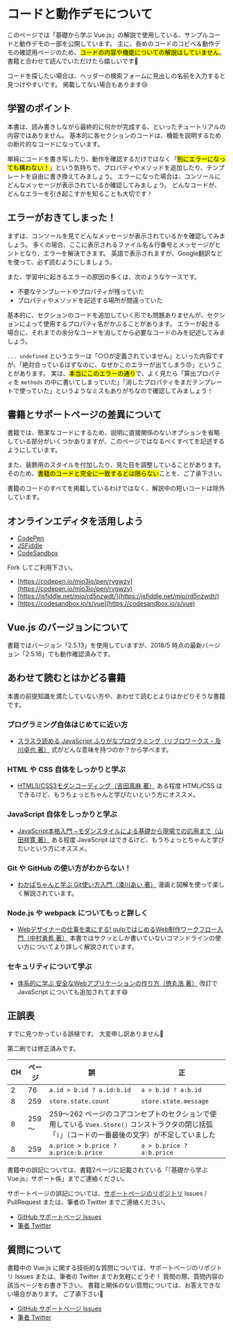 
# コードと動作デモについて

このページでは「基礎から学ぶ Vue.js」の解説で使用している、サンプルコードと動作デモの一部を公開しています。
主に、長めのコードのコピペ＆動作デモの確認用ページのため、<mark>コードの内容や機能についての解説はしていません</mark>。
書籍と合わせて読んでいただけたら嬉しいです🐹

コードを探したい場合は、ヘッダーの検索フォームに見出しの名前を入力すると見つけやすいです。
掲載してない場合もあります😢

## 学習のポイント

本書は、読み書きしながら最終的に何かが完成する、といったチュートリアルの内容ではありません。
基本的に各セクションのコードは、機能を説明するための断片的なコードになっています。

単純にコードを書き写したり、動作を確認するだけではなく「<mark>別にエラーになっても構わない！</mark>」という気持ちで、プロパティやメソッドを追加したり、テンプレートを自由に書き換えてみましょう。
エラーになった場合は、コンソールにどんなメッセージが表示されているか確認してみましょう。
どんなコードが、どんなエラーを引き起こすかを知ることも大切です！

## エラーがおきてしまった！

まずは、コンソールを見てどんなメッセージが表示されているかを確認してみましょう。
多くの場合、ここに表示されるファイル名＆行番号とメッセージがヒントとなり、エラーを解決できます。
英語で表示されますが、Google翻訳などを使って、必ず読むようにしましょう。

また、学習中に起きるエラーの原因の多くは、次のようなケースです。

- 不要なテンプレートやプロパティが残っていた
- プロパティやメソッドを記述する場所が間違っていた

基本的に、セクションのコードを追加していく形でも問題ありませんが、セクションによって使用するプロパティ名がかぶることがあります。
エラーが起きる場合に、それまでの余分なコードを消してから必要なコードのみを記述してみましょう。

`... undefined` というエラーは「○○が定義されていません」といった内容ですが、「絶対合っているはずなのに、なぜかこのエラーが出てしまう😠」ということがあります。
実は、<mark>本当にこのエラーの通り</mark>で、よく見たら「算出プロパティを `methods` の中に書いてしまっていた」「消したプロパティをまだテンプレートで使っていた」というようなミスもありがちなので確認してみましょう！

## 書籍とサポートページの差異について

書籍では、簡潔なコードにするため、説明に直接関係のないオプションを省略している部分がいくつかありますが、このページではなるべくすべてを記述するようにしています。

また、装飾用のスタイルを付加したり、見た目を調整していることがあります。
そのため、<mark>書籍のコードと完全に一致するとは限らない</mark>ことを、ご了承下さい。

書籍のコードのすべてを掲載しているわけではなく、解説中の短いコードは除外しています。

## オンラインエディタを活用しよう

- [CodePen](https://codepen.io/)
- [JSFiddle](https://jsfiddle.net/)
- [CodeSandbox](https://codesandbox.io/)

Fork してご利用下さい。

- [https://codepen.io/mio3io/pen/rvgwzv](https://codepen.io/mio3io/pen/rvgwzv)
- [https://jsfiddle.net/mio/rd5nzwdt/](https://jsfiddle.net/mio/rd5nzwdt/)
- [https://codesandbox.io/s/vue](https://codesandbox.io/s/vue)

## Vue.js のバージョンについて

書籍ではバージョン「2.5.13」を使用していますが、2018/5 時点の最新バージョン「2.5.16」でも動作確認済みです。

## あわせて読むとはかどる書籍

本書の前提知識を満たしていない方や、あわせて読むとよりはかどりそうな書籍です。

### プログラミング自体はじめてに近い方

- [スラスラ読める JavaScript ふりがなプログラミング（リブロワークス・及川卓也 著）](https://amzn.to/2viWuHt) 式がどんな意味を持つのか？から学べます。

### HTML や CSS 自体をしっかりと学ぶ

- [HTML5/CSS3モダンコーディング（吉田真麻 著）](https://amzn.to/2M7AsBn) ある程度 HTML/CSS はできるけど、もうちょっとちゃんと学びたいという方にオススメ。

### JavaScript 自体をしっかりと学ぶ

- [JavaScript本格入門 ~モダンスタイルによる基礎から現場での応用まで（山田祥寛 著）](https://amzn.to/2n7solM) ある程度 JavaScript はできるけど、もうちょっとちゃんと学びたいという方にオススメ。

### Git や GitHub の使い方がわからない！

- [わかばちゃんと学ぶ Git使い方入門（湊川あい 著）](https://amzn.to/2OJ4ytd) 漫画と図解を使って楽しく解説されています。

### Node.js や webpack についてもっと詳しく

- [Webデザイナーの仕事を楽にする! gulpではじめるWeb制作ワークフロー入門（中村勇希 著）](https://amzn.to/2MmP7pb) 本書ではサクッとしか書いていないコマンドラインの使い方についてより詳しく解説されています。

### セキュリティについて学ぶ

- [体系的に学ぶ 安全なWebアプリケーションの作り方（徳丸浩 著）](https://amzn.to/2KsBnXR) 改訂で JavaScript についても追加されてます😄


## 正誤表

すでに見つかっている誤植です。
大変申し訳ありません🙇‍

第二刷では修正済みです。

<table class="missprint">
  <thead><tr><th class="h-ch">CH</th><th class="h-page">ページ</th><th class="h-comment">誤</th><th class="h-comment">正</th></tr></thead>
  <tbody>
  <tr>
    <td>2</td>
    <td>76</td>
    <td><code>a.id > b.id ? a.id:b.id</code> </td>
    <td><code>a > b.id ? a:b.id</code></td>
  </tr>
  <tr>
    <td>8</td>
    <td>259</td>
    <td><code>store.state.count</code> </td>
    <td><code>store.state.message</code></td>
  </tr>
  <tr>
    <td>8</td>
    <td>259～</td>
    <td colspan="2">259～262 ページのコアコンセプトのセクションで使用している <code>Vuex.Store()</code> コンストラクタの閉じ括弧「<code>)</code>」（コードの一番最後の文字）が不足していました</td>
  </tr>
  <tr>
    <td>8</td>
    <td>259</td>
    <td><code>a.price > b.price ? a.price:b.price</code> </td>
    <td><code>a > b.price ? a:b.price</code></td>
  </tr>
  </tbody>
</table>

書籍中の誤記については、書籍2ページに記載されている「『基礎から学ぶ Vue.js』サポート係」までご連絡ください。

サポートページの誤記については、[サポートページのリポジトリ](https://github.com/mio3io/cr-vue) Issues / PullRequest または、筆者の Twitter までご連絡ください。

- [GitHub サポートページ Issues](https://github.com/mio3io/cr-vue/issues)
- [筆者 Twitter](https://twitter.com/mio3io)

## 質問について

書籍中の Vue.js に関する技術的な質問については、サポートページのリポジトリ Issues または、筆者の Twitter までお気軽にどうぞ！
質問の際、質問内容の該当ページをお書き下さい。
書籍と関係のない質問については、お答えできない場合があります。
ご了承下さい🙏

- [GitHub サポートページ Issues](https://github.com/mio3io/cr-vue/issues)
- [筆者 Twitter](https://twitter.com/mio3io)
